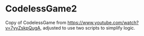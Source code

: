 # CodelessGame2
Copy of CodelessGame from https://www.youtube.com/watch?v=7yyZskpQugA, adjusted to use two scripts to simplify logic.
